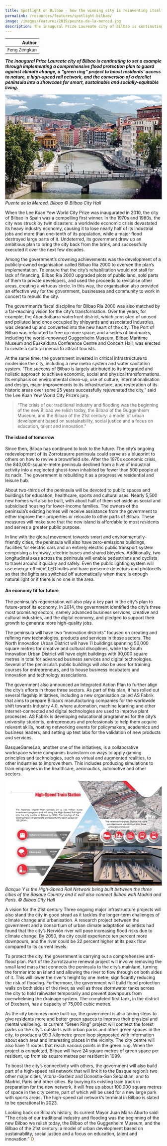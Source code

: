 ```yaml
---
title: Spotlight on Bilbao - how the winning city is reinventing itself yet again
permalink: /resources/features/spotlight-bilbao/
image: /images/features/2019/peunte-de-la-merced.jpg
description: The inaugural Prize Laureate city of Bilbao is continuting to set a example through implementing a comprehensive flood protection plan to guard against climate change, a "green ring" project to boost residents' access to nature, a high-speed rail network, and the conversion of a derelict peninsula into a showcase for smart, sustainable and socially-equitable living. 
---
```


| Author |
|---:|
| Feng Zengkun |

***The inaugural Prize Laureate city of Bilbao is continuting to set a example through implementing a comprehensive flood protection plan to guard against climate change, a "green ring" project to boost residents' access to nature, a high-speed rail network, and the conversion of a derelict peninsula into a showcase for smart, sustainable and socially-equitable living.***

![Puente de la Merced, Bilbao](/images/features/2019/peunte-de-la-merced.jpg/)*Puente de la Merced, Bilbao © Bilbao City Hall*

When the Lee Kuan Yew World City Prize was inaugurated in 2010, the city of Bilbao in Spain was a compelling first winner. In the 1970s and 1980s, the city was struck by twin disasters: a worldwide economic crisis devastated its heavy industry economy, causing it to lose nearly half of its industrial jobs and more than one-tenth of its population, while a major flood destroyed large parts of it. Undeterred, its government drew up an ambitious plan to bring the city back from the brink, and successfully executed it over the next few decades. 

Among the government’s crowning achievements was the development of a publicly-owned organisation called Bilbao Ria 2000 to oversee the plan’s implementation. To ensure that the city’s rehabilitation would not stall for lack of financing, Bilbao Ria 2000 upgraded plots of public land, sold parts of them to private developers, and used the proceeds to revitalise other areas, creating a virtuous circle. In this way, the organisation also provided an effective way for the government, businesses and community to work in concert to rebuild the city. 

The government’s fiscal discipline for Bilbao Ria 2000 was also matched by a far-reaching vision for the city’s transformation. Over the years, for example, the Abandoibarra waterfront district, which consisted of unused and polluted land once occupied by shipyards and associated industries, was cleaned up and converted into the new heart of the city. The Port of Bilbao was relocated to free up more space, and a series of landmarks, including the world-renowned Guggenheim Museum, Bilbao Maritime Museum and Euskalduna Conference Centre and Concert Hall, was erected to create a cultural mecca to attract tourists. 

At the same time, the government invested in critical infrastructure to modernise the city, including a new metro system and water sanitation system. “The success of Bilbao is largely attributed to its integrated and holistic approach to achieve economic, social and physical transformations. Its emphasis on environmental clean-up, use of culture, internationalisation and design, major improvements to its infrastructure, and restoration of its historic areas over some 25 years successfully rejuvenated the city,” said the Lee Kuan Yew World City Prize’s jury. 

> “The crisis of our traditional industry and flooding was the beginning of the new Bilbao we relish today, the Bilbao of the Guggenheim Museum, and the Bilbao of the 21st century: a model of urban development based on sustainability, social justice and a focus on education, talent and innovation.” 

#### **The island of tomorrow**

Since then, Bilbao has continued to look to the future. The city’s ongoing redevelopment of its Zorrotzaurre peninsula could serve as a blueprint to others on how to revive a brownfield site. After the 1970s economic crisis, the 840,000-square-metre peninsula declined from a hive of industrial activity into a neglected ghost-town inhabited by fewer than 500 people at its nadir. The government is rebuilding it as a progressive residential and leisure hub. 

About two-thirds of the peninsula will be devoted to public spaces and buildings for education, healthcare, sports and cultural uses. Nearly 5,500 new homes will also be built, with about half of them set aside as social and subsidised housing for lower-income families. The owners of the peninsula’s existing homes will receive assistance from the government to either improve their properties or relocate to other parts of Bilbao. These measures will make sure that the new island is affordable to most residents and serves a greater public purpose. 

In line with the global movement towards smart and environmentally-friendly cities, the peninsula will also have zero-emissions buildings, facilities for electric cars and an entirely electric public transport system comprising a tramway, electric buses and shared bicycles. Additionally, two longitudinal axes across the peninsula will enable pedestrians and cyclists to travel around it quickly and safely. Even the public lighting system will use energy-efficient LED bulbs and have presence detectors and photocells so that the lights are switched off automatically when there is enough natural light or if there is no one in the area. 

#### **An economy fit for future**

The peninsula’s regeneration will also play a key part in the city’s plan to future-proof its economy. In 2014, the government identified the city’s three most promising sectors, namely advanced business services, creative and cultural industries, and the digital economy, and pledged to support their growth to generate more high-quality jobs. 

The peninsula will have two “innovation districts” focused on creating and refining new technologies, products and services in those sectors. The North Innovation Urban District will have 11 buildings spanning 50,000 square metres for creative and cultural disciplines, while the South Innovation Urban District will have eight buildings with 90,000 square metres in total for advanced business services and digital technologies. Several of the peninsula’s public buildings will also be used for training courses for entrepreneurs, and to house business incubators and innovation and technology associations. 

The government also announced an Integrated Action Plan to further align the city’s efforts in those three sectors. As part of this plan, it has rolled out several flagship initiatives, including a new organisation called AS Fabrik that aims to prepare Bilbao’s manufacturing companies for the worldwide shift towards Industry 4.0, where automation, machine learning and other Internet-connected and digital technologies are used to improve plant processes. AS Fabrik is developing educational programmes for the city’s university students, entrepreneurs and professionals to help them acquire relevant skills, hosting networking events for policymakers, academics and business leaders, and setting up test labs for the validation of new products and services. 

BasqueGameLab, another one of the initiatives, is a collaborative workspace where companies brainstorm on ways to apply gaming principles and technologies, such as virtual and augmented realities, to other industries to improve them. This includes producing simulations to train employees in the healthcare, aeronautics, automotive and other sectors. 

![Basque Y High Speed Rail, Bilbao](/images/features/2019/basque-y.jpg/)*Basque Y is the High-Speed Rail Network being built between the three cities of the Basque Country and it will also connect Bilbao with Madrid and Paris. © Bilbao City Hall*

A vision for the 21st century 
Three ongoing major infrastructure projects will also stand the city in good stead as it tackles the longer-term challenges of climate change and urbanisation. A research project between the government and a consortium of urban climate adaptation scientists had found that the city’s Nervión river will pose increasing flood risks due to climate change. By 2050, the city could experience ten percent more downpours, and the river could be 22 percent higher at its peak flow compared to its current levels. 

To protect the city, the government is carrying out a comprehensive anti-flood plan. Part of the Zorrotzaurre renewal project will involve removing the small land mass that connects the peninsula to the city’s mainland, turning the former into an island and allowing the river to flow through on both sides of it. This will lower the river’s height by one metre, significantly reducing the risk of flooding. Furthermore, the government will build flood protection walls on both sides of the river, as well as three stormwater tanks across the city to hold rainwater temporarily and prevent downpours from overwhelming the drainage system. The completed first tank, in the district of Etxebarri, has a capacity of 75,000 cubic metres. 

As the city becomes more built-up, the government is also taking steps to give residents more and better green spaces to improve their physical and mental wellbeing. Its current “Green Ring” project will connect the forest parks on the city’s outskirts with urban parks and other green spaces in the city, to produce a 99.3-kilometre green loop signposted with information about each area and interesting places in the vicinity. The city centre will also have 11 routes that reach various points in the green ring. When the project is completed, Bilbao will have 24 square metres of green space per resident, up from six square metres per resident in 1999. 

To boost the city’s connectivity with others, the government will also build part of a high-speed rail network that will link it to the Basque region’s two other major cities, Vitoria-Gasteiz and Donostia-San Sebastian, and to Madrid, Paris and other cities. By burying its existing train track in preparation for the new network, it will free up about 100,000 square metres of space in the city centre, part of which will be used for a new large park with sports areas. The high-speed rail network’s terminal in Bilbao is slated to be operational in 2023. 

Looking back on Bilbao’s history, its current Mayor Juan María Aburto said: “The crisis of our traditional industry and flooding was the beginning of the new Bilbao we relish today, the Bilbao of the Guggenheim Museum, and the Bilbao of the 21st century: a model of urban development based on sustainability, social justice and a focus on education, talent and innovation.” **<font color="#967942">O</font>**
